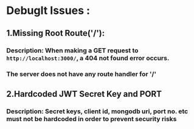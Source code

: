# DebugIt Issues :
## 1.Missing Root Route('/'):
### Description: When making a GET request to `http://localhost:3000/`, a 404 not found error occurs.
### The server does not have any route handler for '/'

## 2.Hardcoded JWT Secret Key and PORT
### Description: Secret keys, client id, mongodb uri, port no. etc must not be hardcoded in order to prevent security risks